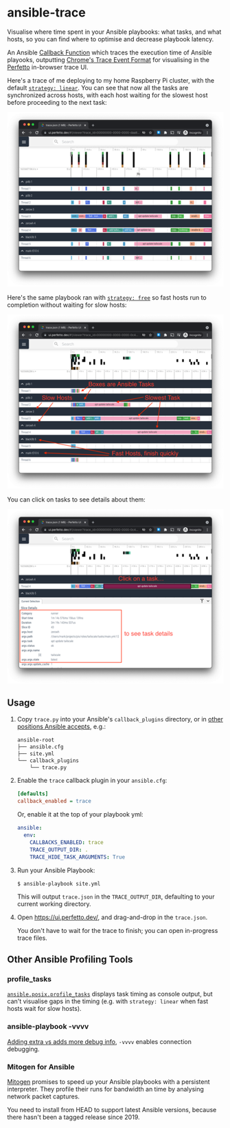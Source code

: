 # ansible-trace

Visualise where time spent in your Ansible playbooks: what tasks, and what hosts, so you can find where to optimise and decrease playbook latency.

An Ansible [Callback Function](https://docs.ansible.com/ansible/latest/plugins/callback.html) which traces the execution time of Ansible playooks, outputting [Chrome's Trace Event Format](https://docs.google.com/document/d/1CvAClvFfyA5R-PhYUmn5OOQtYMH4h6I0nSsKchNAySU/preview) for visualising in the [Perfetto](https://ui.perfetto.dev/) in-browser trace UI.

Here's a trace of me deploying to my home Raspberry Pi cluster, with the default [`strategy: linear`](https://docs.ansible.com/ansible/latest/collections/ansible/builtin/linear_strategy.html#linear-strategy). You can see that now all the tasks are synchronized across hosts, with each host waiting for the slowest host before proceeding to the next task:

![Perfetto window showing tasks all happening synchronized](ansible-trace-lockstep.png)

Here's the same playbook ran with [`strategy: free`](https://docs.ansible.com/ansible/latest/collections/ansible/builtin/free_strategy.html) so fast hosts run to completion without waiting for slow hosts:

![Perfetto window showing durations](ansible-trace-marked-up.png)

You can click on tasks to see details about them:

![Perfetto window showing details showing arguments and filename of task](ansible-trace-slice-details.png)

## Usage

1.  Copy `trace.py` into your Ansible's `callback_plugins` directory, or in [other positions Ansible accepts](https://docs.ansible.com/ansible/latest/plugins/callback.html#enabling-callback-plugins), e.g.:

    ```
    ansible-root
    ├── ansible.cfg
    ├── site.yml
    └── callback_plugins
        └── trace.py
    ```

1.  Enable the `trace` callback plugin in your `ansible.cfg`:

    ```ini
    [defaults]
    callback_enabled = trace
    ```

    Or, enable it at the top of your playbook yml:

    ```yml
    ansible:
      env:
        CALLBACKS_ENABLED: trace
        TRACE_OUTPUT_DIR: .
        TRACE_HIDE_TASK_ARGUMENTS: True
    ```

1.  Run your Ansible Playbook:

    ```shell
    $ ansible-playbook site.yml
    ```

    This will output `trace.json` in the `TRACE_OUTPUT_DIR`, defaulting to your current working directory.

1.  Open https://ui.perfetto.dev/, and drag-and-drop in the `trace.json`.
    
    You don't have to wait for the trace to finish; you can open in-progress trace files.

## Other Ansible Profiling Tools

### profile_tasks

[`ansible.posix.profile_tasks`](https://docs.ansible.com/ansible/latest/collections/ansible/posix/profile_tasks_callback.html) displays task timing as console output, but can't visualise gaps in the timing (e.g. with `strategy: linear` when fast hosts wait for slow hosts).

### ansible-playbook -vvvv

[Adding extra `v`s adds more debug info](https://docs.ansible.com/ansible/latest/cli/ansible-playbook.html#cmdoption-ansible-playbook-v), `-vvvv` enables connection debugging.

### Mitogen for Ansible

[Mitogen](https://mitogen.networkgenomics.com/ansible_detailed.html) promises to speed up your Ansible playbooks with a persistent interpreter. They profile their runs for bandwidth an time by analysing network packet captures.

You need to install from HEAD to support latest Ansible versions, because there hasn't been a tagged release since 2019.
